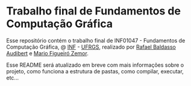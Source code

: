 # Trabalho final de Fundamentos de Computação Gráfica

Esse repositório contém o trabalho final de INF01047 - Fundamentos de Computação Gráfica, @ [INF](https://inf.ufrgs.br) - [UFRGS](https://ufrgs.br), realizado por [Rafael Baldasso Audibert](https://github.com/rafaeelaudibert) e [Mario Figueiró Zemor](https://github.com/mgfzemor).

Esse README será atualizado em breve com mais informações sobre o projeto, como funciona a estrutura de pastas, como compilar, executar, etc...